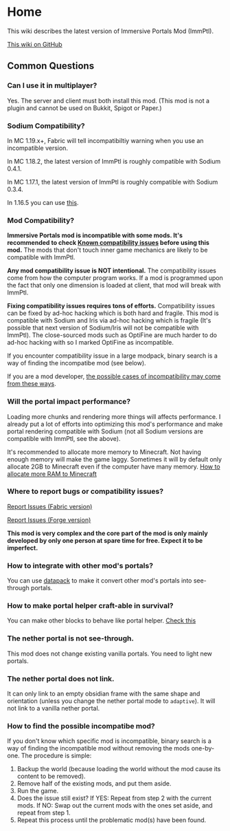 # Home

This wiki describes the latest version of Immersive Portals Mod (ImmPtl).

[This wiki on GitHub](https://github.com/qouteall/immptl)

## Common Questions

### Can I use it in multiplayer?

Yes. The server and client must both install this mod. (This mod is not a plugin and cannot be used on Bukkit, Spigot or Paper.)

### Sodium Compatibility?

In MC 1.19.x+, Fabric will tell incompatibiltiy warning when you use an incompatible version.

In MC 1.18.2, the latest version of ImmPtl is roughly compatible with Sodium 0.4.1.

In MC 1.17.1, the latest version of ImmPtl is roughly compatible with Sodium 0.3.4.

In 1.16.5 you can use [this](https://github.com/qouteall/sodium-fabric/releases).

### Mod Compatibility?

**Immersive Portals mod is incompatible with some mods. It's recommended to check [Known compatibility issues](https://github.com/qouteall/ImmersivePortalsMod/issues?q=is%3Aissue+is%3Aopen+label%3A%22Mod+Compatibility%22) before using this mod.** The mods that don't touch inner game mechanics are likely to be compatible with ImmPtl.

**Any mod compatibility issue is NOT intentional.** The compatibility issues come from how the computer program works. If a mod is programmed upon the fact that only one dimension is loaded at client, that mod will break with ImmPtl.

**Fixing compatibility issues requires tons of efforts.** Compatibility issues can be fixed by ad-hoc hacking which is both hard and fragile. This mod is compatible with Sodium and Iris via ad-hoc hacking which is fragile (It's possible that next version of Sodium/Iris will not be compatible with ImmPtl). The close-sourced mods such as OptiFine are much harder to do ad-hoc hacking with so I marked OptiFine as incompatible.

If you encounter compatibility issue in a large modpack, binary search is a way of finding the incompatibe mod (see below).

If you are a mod developer, [the possible cases of incompatibility may come from these ways](./API-for-Other-Mods.html#Possible-Sources-of-Mod-Incompatibility-with-Immersive-Portals).

### Will the portal impact performance?

Loading more chunks and rendering more things will affects performance. I already put a lot of efforts into optimizing this mod's performance and make portal rendering compatible with Sodium (not all Sodium versions are compatible with ImmPtl, see the above).

It's recommended to allocate more memory to Minecraft. Not having enough memory will make the game laggy. Sometimes it will by default only allocate 2GB to Minecraft even if the computer have many memory. [How to allocate more RAM to Minecraft](https://filmora.wondershare.com/game-recording/how-to-allocate-more-ram-to-minecraft.html)

### Where to report bugs or compatibility issues?

[Report Issues (Fabric version)](https://github.com/iPortalTeam/ImmersivePortalsMod/issues)

[Report Issues (Forge version)](https://github.com/iPortalTeam/ImmersivePortalsModForForge)

**This mod is very complex and the core part of the mod is only mainly developed by only one person at spare time for free. Expect it to be imperfect.**

### How to integrate with other mod's portals?

You can use [datapack](./Datapack-Based-Custom-Portal-Generation#convert_vanilla_nether_portaljson-convent-vanilla-nether-portals-into-see-through-portals-if-the-shapes-are-compatible) to make it convert other mod's portals into see-through portals.

### How to make portal helper craft-able in survival?

You can make other blocks to behave like portal helper. [Check this](./Portal-Customization.html#how-to-use-similar-functionality-in-survival-mode)

### The nether portal is not see-through.

This mod does not change existing vanilla portals. You need to light new portals.

### The nether portal does not link.

It can only link to an empty obsidian frame with the same shape and orientation (unless you change the nether portal mode to `adaptive`). It will not link to a vanilla nether portal.

### How to find the possible incompatibe mod?

If you don't know which specific mod is incompatible, binary search is a way of finding the incompatible mod without removing the mods one-by-one. The procedure is simple:

1. Backup the world (because loading the world without the mod cause its content to be removed).
2. Remove half of the existing mods, and put them aside.
3. Run the game.
4. Does the issue still exist?
   If YES: Repeat from step 2 with the current mods.
   If NO: Swap out the current mods with the ones set aside, and repeat from step 1.
5. Repeat this process until the problematic mod(s) have been found.


